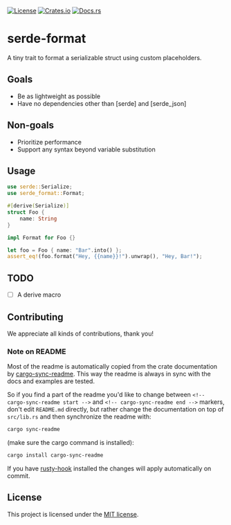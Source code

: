 [![License](https://img.shields.io/crates/l/serde-format.svg)](https://choosealicense.com/licenses/mit/)
[![Crates.io](https://img.shields.io/crates/v/serde-format.svg)](https://crates.io/crates/serde-format)
[![Docs.rs](https://docs.rs/serde-format/badge.svg)](https://docs.rs/serde-format)

<!-- cargo-sync-readme start -->

# serde-format

A tiny trait to format a serializable struct using custom placeholders.

## Goals

- Be as lightweight as possible
- Have no dependencies other than [serde] and [serde_json]

## Non-goals

- Prioritize performance
- Support any syntax beyond variable substitution

## Usage

```rust
use serde::Serialize;
use serde_format::Format;

#[derive(Serialize)]
struct Foo {
    name: String
}

impl Format for Foo {}

let foo = Foo { name: "Bar".into() };
assert_eq!(foo.format("Hey, {{name}}!").unwrap(), "Hey, Bar!");
```

## TODO

- [ ] A derive macro

<!-- cargo-sync-readme end -->

## Contributing

We appreciate all kinds of contributions, thank you!


### Note on README

Most of the readme is automatically copied from the crate documentation by [cargo-sync-readme][].
This way the readme is always in sync with the docs and examples are tested.

So if you find a part of the readme you'd like to change between `<!-- cargo-sync-readme start -->`
and `<!-- cargo-sync-readme end -->` markers, don't edit `README.md` directly, but rather change
the documentation on top of `src/lib.rs` and then synchronize the readme with:
```bash
cargo sync-readme
```
(make sure the cargo command is installed):
```bash
cargo install cargo-sync-readme
```

If you have [rusty-hook] installed the changes will apply automatically on commit.


## License

This project is licensed under the [MIT license](LICENSE).

[cargo-sync-readme]: https://github.com/phaazon/cargo-sync-readme
[rusty-hook]: https://github.com/swellaby/rusty-hook
